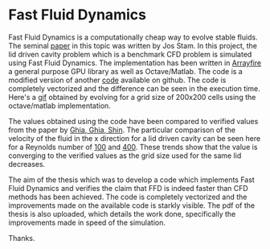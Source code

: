 # Fast Fluid Dynamics

Fast Fluid Dynamics is a computationally cheap way to evolve stable fluids. The
seminal
[paper](http://www.dgp.toronto.edu/people/stam/reality/Research/pdf/ns.pdf)
in this topic was written by Jos Stam. In this project, the lid driven cavity
problem which is a benchmark CFD problem is simulated using Fast Fluid Dynamics.
The implementation has been written in
[Arrayfire](https://github.com/arrayfire/arrayfire) a general purpose GPU
library as well as Octave/Matlab. The code is a modified version of another
[code](https://github.com/lukasbystricky/FastFluidDynamics) available on github.
The code is completely vectorized and the difference can be seen in the execution
time. Here's a [gif](octave_implementation/results/n_200.gif) obtained by evolving for
a grid size of 200x200 cells using the octave/matlab implementation.


The values obtained using the code have been compared to verified values from
the paper by [Ghia, Ghia,
Shin](https://pdfs.semanticscholar.org/211b/45b6a06336a72ca064a6e59b14ebc520211c.pdf).
The particular comparison of the velocity of the fluid in the x direction for a
lid driven cavity can be seen here for a Reynolds number of 
[100](octave_implementation/results/u_profile_re_100.png)
and [400](octave_implementation/results/u_profile_re_400.png). These trends show
that the value is converging to the verified values as the grid size used for
the same lid decreases.


The aim of the thesis which was to develop a code which implements Fast Fluid Dynamics and
verifies the claim that FFD is indeed faster than CFD methods has been achieved. The code is
completely vectorized and the improvements made on the available code is starkly visible.
The pdf of the thesis is also uploaded, which details the work done,
specifically the improvements made in speed of the simulation.


Thanks.
